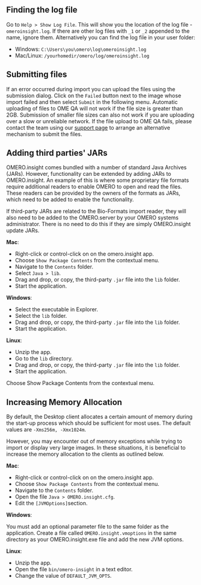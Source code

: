 Finding the log file
--------------------

Go to ``Help > Show Log File``.
This will show you the location of the log file - ``omeroinsight.log``.
If there are other log files with ``_1`` or ``_2`` appended to the name, ignore them.
Alternatively you can find the log file in your user folder:
 - Windows: ``C:\Users\you\omero\log\omeroinsight.log``
 - Mac/Linux: ``/yourhomedir/omero/log/omeroinsight.log``

Submitting files
----------------

If an error occurred during import you can upload the files using the submission dialog. Click on the ``Failed`` button next to the image whose import failed and then select ``Submit`` in the following menu. 
Automatic uploading of files to OME QA will not work if the file size is greater than 2GB.
Submission of smaller file sizes can also not work if you are uploading over a slow or
unreliable network. If the file upload to OME QA fails, please contact the team using our
[support page](https://www.openmicroscopy.org/support/) to arrange an alternative mechanism to submit the files.

Adding third parties' JARs
-------------------------

OMERO.insight comes bundled with a number of standard Java Archives (JARs).
However, functionality can be extended by adding JARs to OMERO.insight.
An example of this is where some proprietary file formats require additional
readers to enable OMERO to open and read the files. These readers can be provided
by the owners of the formats as JARs, which need to be added to enable the functionality.

If third-party JARs are related to the Bio-Formats import reader,
they will also need to be added to the OMERO.server by your OMERO systems administrator.
There is no need to do this if they are simply OMERO.insight update JARs.

**Mac**:

 - Right-click or control-click on on the omero.insight app.
 - Choose ``Show Package Contents`` from the contextual menu.
 - Navigate to the ``Contents`` folder.
 - Select ``Java > lib``.
 - Drag and drop, or copy, the third-party ``.jar`` file into the ``lib`` folder.
 - Start the application.

**Windows**:

 - Select the executable in Explorer.
 - Select the ``lib`` folder.
 - Drag and drop, or copy, the third-party ``.jar`` file into the ``lib`` folder.
 - Start the application.

**Linux**:

 - Unzip the app.
 - Go to the ``lib`` directory.
 - Drag and drop, or copy, the third-party ``.jar`` file into the ``lib`` folder.
 - Start the application.


Choose Show Package Contents from the contextual menu.

Increasing Memory Allocation
----------------------------

By default, the Desktop client allocates a certain amount of memory
during the start-up process which should be sufficient for most uses.
The default values are ``-Xms256m, -Xmx1024m``.

However, you may encounter out of memory exceptions while trying to import
or display very large images. In these situations, it is beneficial to increase
the memory allocation to the clients as outlined below.

**Mac**:

 - Right-click or control-click on on the omero.insight app.
 - Choose ``Show Package Contents`` from the contextual menu.
 - Navigate to the ``Contents`` folder.
 - Open the file  ``Java > OMERO.insight.cfg``.
 - Edit the ``[JVMOptions]``section.

**Windows**:

You must add an optional parameter file to the same folder as the application.
Create a file called ``OMERO.insight.vmoptions`` in the same directory as your OMERO.insight.exe file and
add the new JVM options.


**Linux**:

 - Unzip the app.
 - Open the file ``bin/omero-insight`` in a text editor.
 - Change the value of ``DEFAULT_JVM_OPTS``.
